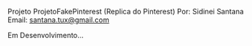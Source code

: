 Projeto ProjetoFakePinterest (Replica do Pinterest)
Por: Sidinei Santana
Email: santana.tux@gmail.com

Em Desenvolvimento...
